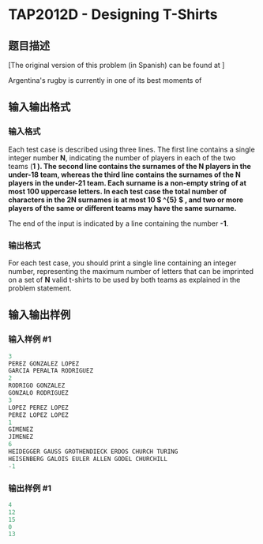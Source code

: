 # TAP2012D - Designing T-Shirts

## 题目描述

\[The original version of this problem (in Spanish) can be found at \]

Argentina's rugby is currently in one of its best moments of

## 输入输出格式

### 输入格式

Each test case is described using three lines. The first line contains a single integer number **N**, indicating the number of players in each of the two teams (**1 ). The second line contains the surnames of the **N** players in the under-18 team, whereas the third line contains the surnames of the **N** players in the under-21 team. Each surname is a non-empty string of at most **100** uppercase letters. In each test case the total number of characters in the **2N** surnames is at most **10 $ ^{5} $** , and two or more players of the same or different teams may have the same surname.**

The end of the input is indicated by a line containing the number **-1**.

### 输出格式

For each test case, you should print a single line containing an integer number, representing the maximum number of letters that can be imprinted on a set of **N** valid t-shirts to be used by both teams as explained in the problem statement.

## 输入输出样例

### 输入样例 #1

```cpp
3
PEREZ GONZALEZ LOPEZ
GARCIA PERALTA RODRIGUEZ
2
RODRIGO GONZALEZ
GONZALO RODRIGUEZ
3
LOPEZ PEREZ LOPEZ
PEREZ LOPEZ LOPEZ
1
GIMENEZ
JIMENEZ
6
HEIDEGGER GAUSS GROTHENDIECK ERDOS CHURCH TURING
HEISENBERG GALOIS EULER ALLEN GODEL CHURCHILL
-1
```


### 输出样例 #1

```cpp
4
12
15
0
13
```


